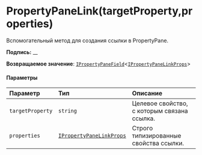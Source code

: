 # <a name="propertypanelinktargetpropertyproperties"></a>PropertyPaneLink(targetProperty,properties)




Вспомогательный метод для создания ссылки в PropertyPane.

**Подпись:** __

**Возвращаемое значение**: [`IPropertyPaneField`](../sp-webpart-base/ipropertypanefield.md)<[`IPropertyPaneLinkProps`](../sp-webpart-base/ipropertypanelinkprops.md)>





#### <a name="parameters"></a>Параметры


| Параметр       | Тип    | Описание |
|:-------------|:---------------|:------------|
| `targetProperty`    | `string` | Целевое свойство, с которым связана ссылка. |
| `properties`    | [`IPropertyPaneLinkProps`](../sp-webpart-base/ipropertypanelinkprops.md) | Строго типизированные свойства ссылки. |


